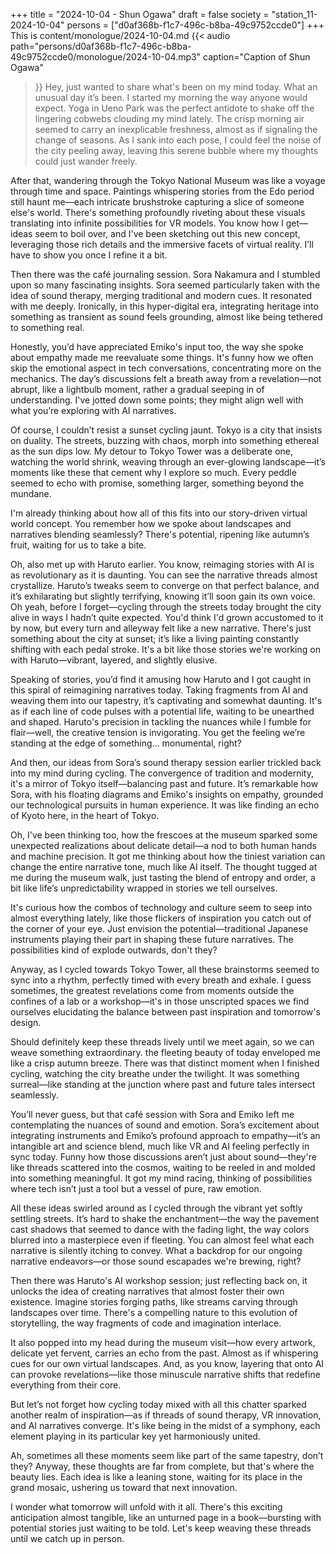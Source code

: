 +++
title = "2024-10-04 - Shun Ogawa"
draft = false
society = "station_11-2024-10-04"
persons = ["d0af368b-f1c7-496c-b8ba-49c9752ccde0"]
+++
This is content/monologue/2024-10-04.md
{{< audio
    path="persons/d0af368b-f1c7-496c-b8ba-49c9752ccde0/monologue/2024-10-04.mp3" 
    caption="Caption of Shun Ogawa"
>}}
Hey, just wanted to share what's been on my mind today.
What an unusual day it’s been. I started my morning the way anyone would expect. Yoga in Ueno Park was the perfect antidote to shake off the lingering cobwebs clouding my mind lately. The crisp morning air seemed to carry an inexplicable freshness, almost as if signaling the change of seasons. As I sank into each pose, I could feel the noise of the city peeling away, leaving this serene bubble where my thoughts could just wander freely.

After that, wandering through the Tokyo National Museum was like a voyage through time and space. Paintings whispering stories from the Edo period still haunt me—each intricate brushstroke capturing a slice of someone else's world. There's something profoundly riveting about these visuals translating into infinite possibilities for VR models. You know how I get—ideas seem to boil over, and I've been sketching out this new concept, leveraging those rich details and the immersive facets of virtual reality. I’ll have to show you once I refine it a bit.

Then there was the café journaling session. Sora Nakamura and I stumbled upon so many fascinating insights. Sora seemed particularly taken with the idea of sound therapy, merging traditional and modern cues. It resonated with me deeply. Ironically, in this hyper-digital era, integrating heritage into something as transient as sound feels grounding, almost like being tethered to something real.

Honestly, you’d have appreciated Emiko's input too, the way she spoke about empathy made me reevaluate some things. It's funny how we often skip the emotional aspect in tech conversations, concentrating more on the mechanics. The day’s discussions felt a breath away from a revelation—not abrupt, like a lightbulb moment, rather a gradual seeping in of understanding. I've jotted down some points; they might align well with what you’re exploring with AI narratives.

Of course, I couldn’t resist a sunset cycling jaunt. Tokyo is a city that insists on duality. The streets, buzzing with chaos, morph into something ethereal as the sun dips low. My detour to Tokyo Tower was a deliberate one, watching the world shrink, weaving through an ever-glowing landscape—it’s moments like these that cement why I explore so much. Every peddle seemed to echo with promise, something larger, something beyond the mundane.

I'm already thinking about how all of this fits into our story-driven virtual world concept. You remember how we spoke about landscapes and narratives blending seamlessly? There's potential, ripening like autumn’s fruit, waiting for us to take a bite.

Oh, also met up with Haruto earlier. You know, reimaging stories with AI is as revolutionary as it is daunting. You can see the narrative threads almost crystallize. Haruto’s tweaks seem to converge on that perfect balance, and it’s exhilarating but slightly terrifying, knowing it’ll soon gain its own voice.
Oh yeah, before I forget—cycling through the streets today brought the city alive in ways I hadn’t quite expected. You'd think I'd grown accustomed to it by now, but every turn and alleyway felt like a new narrative. There's just something about the city at sunset; it’s like a living painting constantly shifting with each pedal stroke. It's a bit like those stories we're working on with Haruto—vibrant, layered, and slightly elusive.

Speaking of stories, you’d find it amusing how Haruto and I got caught in this spiral of reimagining narratives today. Taking fragments from AI and weaving them into our tapestry, it’s captivating and somewhat daunting. It's as if each line of code pulses with a potential life, waiting to be unearthed and shaped. Haruto's precision in tackling the nuances while I fumble for flair—well, the creative tension is invigorating. You get the feeling we’re standing at the edge of something... monumental, right? 

And then, our ideas from Sora’s sound therapy session earlier trickled back into my mind during cycling. The convergence of tradition and modernity, it's a mirror of Tokyo itself—balancing past and future. It’s remarkable how Sora, with his floating diagrams and Emiko's insights on empathy, grounded our technological pursuits in human experience. It was like finding an echo of Kyoto here, in the heart of Tokyo.

Oh, I've been thinking too, how the frescoes at the museum sparked some unexpected realizations about delicate detail—a nod to both human hands and machine precision. It got me thinking about how the tiniest variation can change the entire narrative tone, much like AI itself. The thought tugged at me during the museum walk, just tasting the blend of entropy and order, a bit like life’s unpredictability wrapped in stories we tell ourselves.

It's curious how the combos of technology and culture seem to seep into almost everything lately, like those flickers of inspiration you catch out of the corner of your eye. Just envision the potential—traditional Japanese instruments playing their part in shaping these future narratives. The possibilities kind of explode outwards, don't they?

Anyway, as I cycled towards Tokyo Tower, all these brainstorms seemed to sync into a rhythm, perfectly timed with every breath and exhale. I guess sometimes, the greatest revelations come from moments outside the confines of a lab or a workshop—it's in those unscripted spaces we find ourselves elucidating the balance between past inspiration and tomorrow's design. 

Should definitely keep these threads lively until we meet again, so we can weave something extraordinary.
the fleeting beauty of today enveloped me like a crisp autumn breeze. There was that distinct moment when I finished cycling, watching the city breathe under the twilight. It was something surreal—like standing at the junction where past and future tales intersect seamlessly.

You’ll never guess, but that café session with Sora and Emiko left me contemplating the nuances of sound and emotion. Sora’s excitement about integrating instruments and Emiko’s profound approach to empathy—it’s an intangible art and science blend, much like VR and AI feeling perfectly in sync today. Funny how those discussions aren’t just about sound—they're like threads scattered into the cosmos, waiting to be reeled in and molded into something meaningful. It got my mind racing, thinking of possibilities where tech isn’t just a tool but a vessel of pure, raw emotion.

All these ideas swirled around as I cycled through the vibrant yet softly settling streets. It’s hard to shake the enchantment—the way the pavement cast shadows that seemed to dance with the fading light, the way colors blurred into a masterpiece even if fleeting. You can almost feel what each narrative is silently itching to convey. What a backdrop for our ongoing narrative endeavors—or those sound escapades we're brewing, right?

Then there was Haruto's AI workshop session; just reflecting back on, it unlocks the idea of creating narratives that almost foster their own existence. Imagine stories forging paths, like streams carving through landscapes over time. There's a compelling nature to this evolution of storytelling, the way fragments of code and imagination interlace.

It also popped into my head during the museum visit—how every artwork, delicate yet fervent, carries an echo from the past. Almost as if whispering cues for our own virtual landscapes. And, as you know, layering that onto AI can provoke revelations—like those minuscule narrative shifts that redefine everything from their core.

But let’s not forget how cycling today mixed with all this chatter sparked another realm of inspiration—as if threads of sound therapy, VR innovation, and AI narratives converge. It's like being in the midst of a symphony, each element playing in its particular key yet harmoniously united.

Ah, sometimes all these moments seem like part of the same tapestry, don’t they? Anyway, these thoughts are far from complete, but that's where the beauty lies. Each idea is like a leaning stone, waiting for its place in the grand mosaic, ushering us toward that next innovation.

I wonder what tomorrow will unfold with it all. There's this exciting anticipation almost tangible, like an unturned page in a book—bursting with potential stories just waiting to be told.
Let's keep weaving these threads until we catch up in person.
